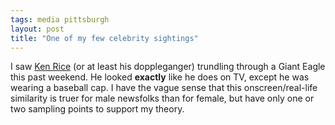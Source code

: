 ```yaml
---
tags: media pittsburgh
layout: post
title: "One of my few celebrity sightings"
---
```




<p>I saw <a href="http://kdka.com/bios/local_bio_053110714/">Ken Rice</a> (or at least his doppleganger) trundling through a Giant Eagle this past weekend. He looked <b>exactly</b> like he does on TV, except he was wearing a baseball cap. I have the vague sense that this onscreen/real-life similarity is truer for male newsfolks than for female, but have only one or two sampling points to support my theory.</p>


